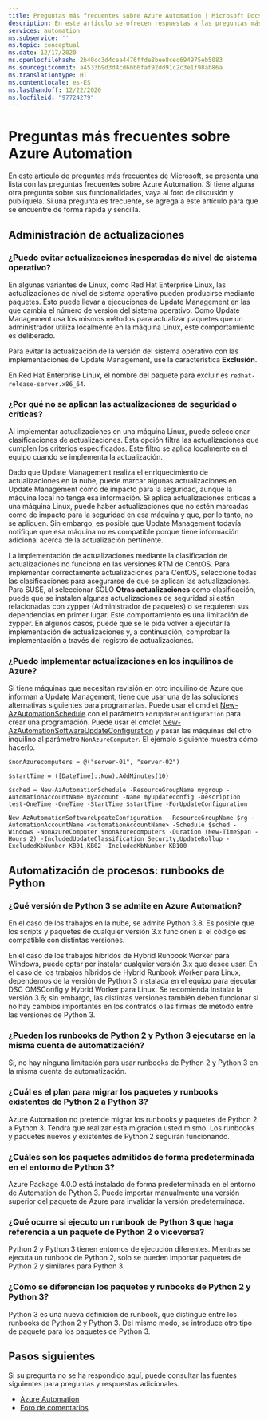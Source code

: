 ```yaml
---
title: Preguntas más frecuentes sobre Azure Automation | Microsoft Docs
description: En este artículo se ofrecen respuestas a las preguntas más frecuentes sobre Azure Automation.
services: automation
ms.subservice: ''
ms.topic: conceptual
ms.date: 12/17/2020
ms.openlocfilehash: 2b40cc3d4cea4476ffde8bee8cec694975eb5083
ms.sourcegitcommit: a4533b9d3d4cd6bb6faf92dd91c2c3e1f98ab86a
ms.translationtype: HT
ms.contentlocale: es-ES
ms.lasthandoff: 12/22/2020
ms.locfileid: "97724279"
---
```

# <a name="azure-automation-frequently-asked-questions"></a>Preguntas más frecuentes sobre Azure Automation

En este artículo de preguntas más frecuentes de Microsoft, se presenta una lista con las preguntas frecuentes sobre Azure Automation. Si tiene alguna otra pregunta sobre sus funcionalidades, vaya al foro de discusión y publíquela. Si una pregunta es frecuente, se agrega a este artículo para que se encuentre de forma rápida y sencilla.

## <a name="update-management"></a>Administración de actualizaciones

### <a name="can-i-prevent-unexpected-os-level-upgrades"></a>¿Puedo evitar actualizaciones inesperadas de nivel de sistema operativo?

En algunas variantes de Linux, como Red Hat Enterprise Linux, las actualizaciones de nivel de sistema operativo pueden producirse mediante paquetes. Esto puede llevar a ejecuciones de Update Management en las que cambia el número de versión del sistema operativo. Como Update Management usa los mismos métodos para actualizar paquetes que un administrador utiliza localmente en la máquina Linux, este comportamiento es deliberado.

Para evitar la actualización de la versión del sistema operativo con las implementaciones de Update Management, use la característica **Exclusión**.

En Red Hat Enterprise Linux, el nombre del paquete para excluir es `redhat-release-server.x86_64`.

### <a name="why-arent-criticalsecurity-updates-applied"></a>¿Por qué no se aplican las actualizaciones de seguridad o críticas?

Al implementar actualizaciones en una máquina Linux, puede seleccionar clasificaciones de actualizaciones. Esta opción filtra las actualizaciones que cumplen los criterios especificados. Este filtro se aplica localmente en el equipo cuando se implementa la actualización.

Dado que Update Management realiza el enriquecimiento de actualizaciones en la nube, puede marcar algunas actualizaciones en Update Management como de impacto para la seguridad, aunque la máquina local no tenga esa información. Si aplica actualizaciones críticas a una máquina Linux, puede haber actualizaciones que no estén marcadas como de impacto para la seguridad en esa máquina y que, por lo tanto, no se apliquen. Sin embargo, es posible que Update Management todavía notifique que esa máquina no es compatible porque tiene información adicional acerca de la actualización pertinente.

La implementación de actualizaciones mediante la clasificación de actualizaciones no funciona en las versiones RTM de CentOS. Para implementar correctamente actualizaciones para CentOS, seleccione todas las clasificaciones para asegurarse de que se aplican las actualizaciones. Para SUSE, al seleccionar SOLO **Otras actualizaciones** como clasificación, puede que se instalen algunas actualizaciones de seguridad si están relacionadas con zypper (Administrador de paquetes) o se requieren sus dependencias en primer lugar. Este comportamiento es una limitación de zypper. En algunos casos, puede que se le pida volver a ejecutar la implementación de actualizaciones y, a continuación, comprobar la implementación a través del registro de actualizaciones.

### <a name="can-i-deploy-updates-across-azure-tenants"></a>¿Puedo implementar actualizaciones en los inquilinos de Azure?

Si tiene máquinas que necesitan revisión en otro inquilino de Azure que informan a Update Management, tiene que usar una de las soluciones alternativas siguientes para programarlas. Puede usar el cmdlet [New-AzAutomationSchedule](/powershell/module/Az.Automation/New-AzAutomationSchedule) con el parámetro `ForUpdateConfiguration` para crear una programación. Puede usar el cmdlet [New-AzAutomationSoftwareUpdateConfiguration](/powershell/module/Az.Automation/New-AzAutomationSoftwareUpdateConfiguration) y pasar las máquinas del otro inquilino al parámetro `NonAzureComputer`. El ejemplo siguiente muestra cómo hacerlo.

```azurepowershell-interactive
$nonAzurecomputers = @("server-01", "server-02")

$startTime = ([DateTime]::Now).AddMinutes(10)

$sched = New-AzAutomationSchedule -ResourceGroupName mygroup -AutomationAccountName myaccount -Name myupdateconfig -Description test-OneTime -OneTime -StartTime $startTime -ForUpdateConfiguration

New-AzAutomationSoftwareUpdateConfiguration  -ResourceGroupName $rg -AutomationAccountName <automationAccountName> -Schedule $sched -Windows -NonAzureComputer $nonAzurecomputers -Duration (New-TimeSpan -Hours 2) -IncludedUpdateClassification Security,UpdateRollup -ExcludedKbNumber KB01,KB02 -IncludedKbNumber KB100
```

## <a name="process-automation---python-runbooks"></a>Automatización de procesos: runbooks de Python

### <a name="which-python-3-version-is-supported-in-azure-automation"></a>¿Qué versión de Python 3 se admite en Azure Automation?

En el caso de los trabajos en la nube, se admite Python 3.8. Es posible que los scripts y paquetes de cualquier versión 3.x funcionen si el código es compatible con distintas versiones.

En el caso de los trabajos híbridos de Hybrid Runbook Worker para Windows, puede optar por instalar cualquier versión 3.x que desee usar. En el caso de los trabajos híbridos de Hybrid Runbook Worker para Linux, dependemos de la versión de Python 3 instalada en el equipo para ejecutar DSC OMSConfig y Hybrid Worker para Linux. Se recomienda instalar la versión 3.6; sin embargo, las distintas versiones también deben funcionar si no hay cambios importantes en los contratos o las firmas de método entre las versiones de Python 3.

### <a name="can-python-2-and-python-3-runbooks-run-in-same-automation-account"></a>¿Pueden los runbooks de Python 2 y Python 3 ejecutarse en la misma cuenta de automatización?

Sí, no hay ninguna limitación para usar runbooks de Python 2 y Python 3 en la misma cuenta de automatización.  

### <a name="what-is-the-plan-for-migrating-existing-python-2-runbooks-and-packages-to-python-3"></a>¿Cuál es el plan para migrar los paquetes y runbooks existentes de Python 2 a Python 3?

Azure Automation no pretende migrar los runbooks y paquetes de Python 2 a Python 3. Tendrá que realizar esta migración usted mismo. Los runbooks y paquetes nuevos y existentes de Python 2 seguirán funcionando.

### <a name="what-are-the-packages-supported-by-default-in-python-3-environment"></a>¿Cuáles son los paquetes admitidos de forma predeterminada en el entorno de Python 3?

Azure Package 4.0.0 está instalado de forma predeterminada en el entorno de Automation de Python 3. Puede importar manualmente una versión superior del paquete de Azure para invalidar la versión predeterminada.

### <a name="what-if-i-run-a-python-3-runbook-that-references-a-python-2-package-or-vice-versa"></a>¿Qué ocurre si ejecuto un runbook de Python 3 que haga referencia a un paquete de Python 2 o viceversa?

Python 2 y Python 3 tienen entornos de ejecución diferentes. Mientras se ejecuta un runbook de Python 2, solo se pueden importar paquetes de Python 2 y similares para Python 3.

### <a name="how-do-i-differentiate-between-python-2-and-python-3-runbooks-and-packages"></a>¿Cómo se diferencian los paquetes y runbooks de Python 2 y Python 3?

Python 3 es una nueva definición de runbook, que distingue entre los runbooks de Python 2 y Python 3. Del mismo modo, se introduce otro tipo de paquete para los paquetes de Python 3.

## <a name="next-steps"></a>Pasos siguientes

Si su pregunta no se ha respondido aquí, puede consultar las fuentes siguientes para preguntas y respuestas adicionales.

- [Azure Automation](/answers/topics/azure-automation.html)
- [Foro de comentarios](https://feedback.azure.com/forums/905242-update-management)
